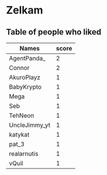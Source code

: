 # Zelkam
## Table of people who liked
Names | score
--- | ---
AgentPanda_ | 2
Connor | 2
AkuroPlayz | 1
BabyKrypto | 1
Mega | 1
Seb | 1
TehNeon | 1
UncleJimmy_yt | 1
katykat | 1
pat_3 | 1
realarnutis | 1
vQuil | 1

